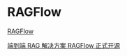 # RAGFlow

[RAGFlow](https://github.com/infiniflow/ragflow)

[端到端 RAG 解决方案 RAGFlow 正式开源](https://zhuanlan.zhihu.com/p/690164140)
